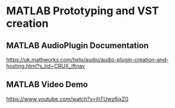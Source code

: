 # MATLAB Prototyping and VST creation

## MATLAB AudioPlugin Documentation
https://uk.mathworks.com/help/audio/audio-plugin-creation-and-hosting.html?s_tid=CRUX_lftnav

## MATLAB Video Demo
https://www.youtube.com/watch?v=jhTUwz6jxZ0


